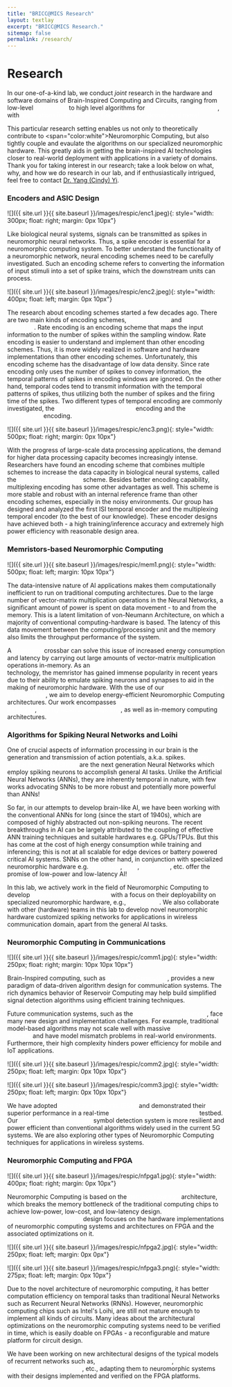 ```yaml
---
title: "BRICC@MICS Research"
layout: textlay
excerpt: "BRICC@MICS Research."
sitemap: false
permalink: /research/
---
```


# Research

In our one-of-a-kind lab, we conduct _joint_ research in the hardware and software
domains of Brain-Inspired Computing and Circuits, ranging from low-level
<span style="color:white">Memristors</span>
to high level algorithms for
<span style="color:white">Spiking Neural Networks</span>, with
<span style="color:white">applications in the Wireless Communication domain and
more!</span>

This particular research setting enables
us not only to theoretically contribute to
<span="color:white">Neuromorphic Computing</span>, but also tightly
couple and evaulate the algorithms on our specialized neuromorphic hardware. This
greatly aids in getting the brain-inspired AI technologies closer to real-world
deployment with applications in a variety of domains. Thank you for taking
interest in our research; take a look below on what, why, and how we do research
in our lab, and if enthusiastically intrigued, feel free to contact
<a href="mailto:yangyi8@vt.edu">Dr. Yang (Cindy) Yi</a>.

### Encoders and ASIC Design

![]({{ site.url }}{{ site.baseurl }}/images/respic/enc1.jpeg){: style="width: 300px; float: right; margin: 0px 10px"}

Like biological neural systems, signals can be transmitted as spikes in neuromorphic
neural networks. Thus, a spike encoder is essential for a neuromorphic computing
system. To better understand the functionality of a neuromorphic network, neural
encoding schemes need to be carefully investigated. Such an encoding scheme refers
to converting the information of input stimuli into a set of spike trains, which
the downstream units can process.

![]({{ site.url }}{{ site.baseurl }}/images/respic/enc2.jpeg){: style="width: 400px; float: left; margin: 0px 10px"}

The research about encoding schemes started a few decades ago. There are two main
kinds of encoding schemes, <span style="color:white">Rate Encoding</span> and
<span style="color:white">Temporal Encoding</span>. Rate encoding is an encoding
scheme that maps the input information to the number of spikes within the sampling
window. Rate encoding is easier to understand and implement than other encoding
schemes. Thus, it is more widely realized in software and hardware implementations
than other encoding schemes. Unfortunately, this encoding scheme has the
disadvantage of low data density. Since rate encoding only uses the number of spikes
to convey information, the temporal patterns of spikes in encoding windows are
ignored. On the other hand, temporal codes tend to transmit information with the
temporal patterns of spikes, thus utilizing both the number of spikes and the firing
time of the spikes. Two different types of temporal encoding are commonly
investigated, the <span style="color:white">Time-to-First-Spike (TTFS)</span>
encoding and the <span style="color:white">Interspike-Interval (ISI)</span> encoding.

![]({{ site.url }}{{ site.baseurl }}/images/respic/enc3.png){: style="width: 500px; float: right; margin: 0px 10px"}

With the progress of large-scale data processing applications, the demand for
higher data processing capacity becomes increasingly intense. Researchers have
found an encoding scheme that combines multiple schemes to increase the data
capacity in biological neural systems, called the
<span style="color:white">Multiplexing Encoding</span> scheme. Besides better
encoding capability, multiplexing encoding has some other advantages as well.
This scheme is more stable and robust with an
internal reference frame than other encoding schemes, especially in the noisy
environments. Our group has designed and analyzed the first ISI temporal encoder
and the multiplexing temporal encoder (to the best of our knowledge). These encoder
designs have achieved both - a high training/inference accuracy and extremely high
power efficiency with reasonable design area.

### Memristors-based Neuromorphic Computing

![]({{ site.url }}{{ site.baseurl }}/images/respic/mem1.png){: style="width: 500px; float: left; margin: 10px 10px"}

The data-intensive nature of AI applications makes them
computationally inefficient to run on traditional computing architectures. Due to
the large number of vector-matrix multiplication operations in the Neural Networks,
a significant amount of power is spent on data movement - to and from the memory.
This is a latent limitation of von-Neumann Architecture, on which a majority of
conventional computing-hardware is based. The latency of this data movement
between the computing/processing unit and the memory also limits the throughput
performance of the system.

A <span style="color:white">Memristor</span> crossbar can solve this issue of
increased energy consumption and latency by carrying out large amounts of
vector-matrix multiplication operations in-memory. As an
<span style="color:white">emerging non-volatile memory (eNVM)</span> technology,
the memristor has gained immense popularity in recent years due to their ability
to emulate spiking neurons and synapses to aid in the making of neuromorphic
hardware. With the use of our <span style="color:white">two-layer fabricated VT
memristor</span>, we aim to develop energy-efficient Neuromorphic Computing
architectures. Our work encompasses <span style="color:white">memristor-based
Spiking Neural Networks</span>, <span style="color:white">spiking Reservoir
Computing</span>, as well as in-memory computing architectures.

### Algorithms for Spiking Neural Networks and Loihi

One of crucial aspects of information processing in our brain is the generation
and transmission of action potentials, a.k.a. spikes.
<span style="color:white">Spiking Neural Networks (SNNs)</span> are the next
generation Neural Networks which employ spiking neurons to accomplish general
AI tasks. Unlike the Artificial Neural Networks (ANNs), they are inherently
temporal in nature, with few works advocating SNNs to be more robust and
potentially more powerful than ANNs!

So far, in our attempts to develop brain-like AI, we have been working with the
conventional ANNs for long (since the start of 1940s), which are composed of
highly abstracted out non-spiking neurons. The recent breakthroughs in AI can be
largely attributed to the coupling of effective ANN training techniques and
suitable hardwares e.g. GPUs/TPUs. But this has come at the cost of high energy
consumption while training and inferencing; this is not at all scalable for edge
devices or battery powered critical AI systems. SNNs on the other hand, in
conjunction with specialized neuromorphic hardware e.g.
<span style="color:white">SpiNNaker</span>, <span style="color:white">Loihi</span>,
<span style="color:white">TrueNorth</span>, etc. offer the promise of low-power
and low-latency AI!

In this lab, we actively work in the field of Neuromorphic Computing to develop
<span style="color:white">spiking network algorithms</span> with a focus on their
deployability on specialized neuromorphic hardware, e.g.,
<span style="color:white">Intel’s Loihi</span>. We also collaborate with other
(hardware) teams in this lab to develop novel neuromorphic hardware customized
spiking networks for applications in wireless communication domain, apart from
the general AI tasks.

### Neuromorphic Computing in Communications

![]({{ site.url }}{{ site.baseurl }}/images/respic/comm1.jpg){: style="width: 250px; float: right; margin: 10px 10px 10px"}

Brain-Inspired computing, such as
<span style="color:white">Reservoir Computing</span>, provides a new paradigm of
data-driven algorithm design for communication systems. The rich dynamics behavior
of Reservoir Computing may help build simplified signal detection algorithms using
efficient training techniques.

Future communication systems, such as the
<span style="color:white">5G/6H wireless networks</span>, face many new design
and implementation challenges. For example, traditional model-based algorithms
may not scale well with massive <span style="color:white">MIMO antenna systems</span>
and have model mismatch problems in real-world environments. Furthermore, their
high complexity hinders power efficiency for mobile and IoT applications.

![]({{ site.url }}{{ site.baseurl }}/images/respic/comm2.jpg){: style="width: 250px; float: left; margin: 0px 10px 10px"}

![]({{ site.url }}{{ site.baseurl }}/images/respic/comm3.jpg){: style="width: 250px; float: left; margin: 0px 10px 10px"}

We have adopted <span style="color:white">Echo State Networks (ESN)</span> and
demonstrated their superior performance in a real-time
<span style="color:white">Software-Defined Radio (SDR)</span> testbed. Our
<span style="color:white">ESN-based MIMO-OFDM</span> symbol detection system is
more resilient and power efficient than conventional algorithms widely used in
the current 5G systems. We are also exploring other types of Neuromorphic Computing
techniques for applications in wireless systems.

### Neuromorphic Computing and FPGA

![]({{ site.url }}{{ site.baseurl }}/images/respic/nfpga1.jpg){: style="width: 400px; float: right; margin: 0px 10px"}

Neuromorphic Computing is based on the <span style="color:white">non-von Newman</span>
architecture, which breaks the memory bottleneck of the traditional computing chips
to achieve low-power, low-cost, and low-latency design.
<span style="color:white">FPGA-based Neuromorphic Computing</span> design focuses
on the hardware implementations of neuromorphic computing systems and architectures
on FPGA and the associated optimizations on it.

![]({{ site.url }}{{ site.baseurl }}/images/respic/nfpga2.jpg){: style="width: 250px; float: left; margin: 0px 0px"}

![]({{ site.url }}{{ site.baseurl }}/images/respic/nfpga3.png){: style="width: 275px; float: left; margin: 0px 10px"}

Due to the novel architecture of neuromorphic computing, it has better computation
efficiency on temporal tasks than traditional Neural Networks such as Recurrent
Neural Networks (RNNs). However, neuromorphic computing chips such as Intel's Loihi,
are still not mature enough to implement all kinds of circuits. Many ideas about
the architectural optimizations on the neuromorphic computing systems need to be
verified in time, which is easily doable on FPGAs - a reconfigurable and mature
platform for circuit design.

We have been working on new architectural designs of the typical models of
recurrent networks such as, <span style="color:white">Echo State Network (ESN)</span>,
<span style="color:white">Delayed Feedback Reservoir (DFR)</span>, etc., adapting
them to neuromorphic systems with their designs implemented and verified on the
FPGA platforms.

<!-- **Ultra-stable SI-STM instrument.**  ![]({{ site.url }}{{ site.baseurl }}/images/respic/STMHead.png){: style="width: 250px; float: right; margin: 0px 10px"}

**Magnetic fluctuations and electron spin resonance.**
![]({{ site.url }}{{ site.baseurl }}/images/respic/SpinFluc.png){: style="width: 70%; float: center; margin: 10px"}

![]({{ site.url }}{{ site.baseurl }}/images/respic/SciPost.png){: style="width: 70%; float: center; margin: 0px"}

### ... and more. -->
